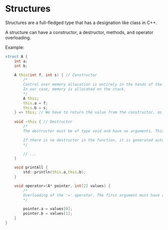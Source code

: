 # Structures

Structures are a full-fledged type that has a designation like class in C++.

A structure can have a constructor, a destructor, methods, and operator overloading.

Example:

```d
struct A {
    int a;
    int b;
    
    A this(int f, int s) { // Constructor
        /*
        Control over memory allocation is entirely in the hands of the author of the structure.
        In our case, memory is allocated on the stack.
        */
        A this;
        this.a = f;
        this.b = s;
    } => this; // We have to return the value from the constructor, as in all other functions.
    
    void ~this { // Destructor
        /*
        The destructor must be of type void and have no arguments. This won't be an error, but the compiler will automatically remove all arguments if there are any.

        If there is no destructor in the function, it is generated automatically.
        */

        // ...
    }

    void printAll {
        std::println(this.a,this.b);
    }

    void operator=(A* pointer, int[2] values) {
        /*
        Overloading of the '=' operator. The first argument must have a pointer type to this structure (or a pointer type to a pointer if the structure is in heap).
        */

        pointer.a = values[0];
        pointer.b = values[1];
    }
}
```